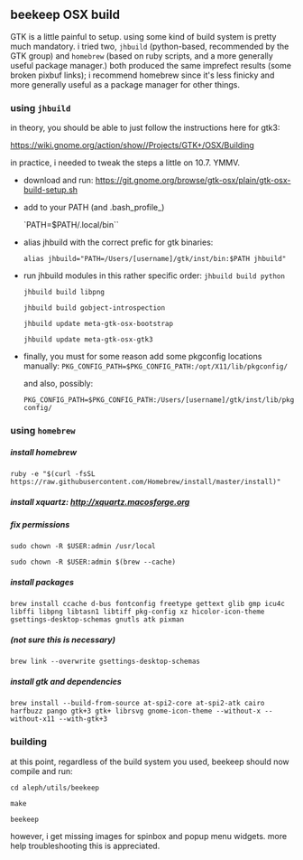 ## beekeep OSX build

GTK is a little painful to setup. using some kind of build system is pretty much mandatory. i tried two, `jhbuild` (python-based, recommended by the GTK group) and `homebrew` (based on ruby scripts, and a more generally useful package manager.) both produced the same imprefect results (some broken pixbuf links); i recommend homebrew since it's less finicky and more generally useful as a package manager for other things.


### using `jhbuild`

in theory, you should be able to just follow the instructions here for gtk3:

https://wiki.gnome.org/action/show//Projects/GTK+/OSX/Building

in practice, i needed to tweak the steps a little on 10.7. YMMV.

- download and run: https://git.gnome.org/browse/gtk-osx/plain/gtk-osx-build-setup.sh

- add to your PATH (and .bash_profile_)

	`PATH=$PATH/.local/bin``
	
- alias jhbuild with the correct prefic for gtk binaries:

	`alias jhbuild="PATH=/Users/[username]/gtk/inst/bin:$PATH jhbuild"`

- run jhbuild modules in this rather specific order:
	`jhbuild build python`
	
	`jhbuild build libpng`
	
	`jhbuild build gobject-introspection`
	
	`jhbuild update meta-gtk-osx-bootstrap`
	
	`jhbuild update meta-gtk-osx-gtk3`
	
- finally, you must for some reason add some pkgconfig locations manually:
	`PKG_CONFIG_PATH=$PKG_CONFIG_PATH:/opt/X11/lib/pkgconfig/`
	
	and also, possibly:
	
	`PKG_CONFIG_PATH=$PKG_CONFIG_PATH:/Users/[username]/gtk/inst/lib/pkgconfig/`

### using `homebrew`

##### install homebrew

`ruby -e "$(curl -fsSL https://raw.githubusercontent.com/Homebrew/install/master/install)"`


##### install xquartz: http://xquartz.macosforge.org

##### fix permissions
`sudo chown -R $USER:admin /usr/local`

`sudo chown -R $USER:admin $(brew --cache)`


##### install packages
`brew install ccache d-bus fontconfig freetype gettext glib gmp icu4c libffi libpng libtasn1 libtiff pkg-config xz hicolor-icon-theme gsettings-desktop-schemas gnutls atk pixman`

##### (not sure this is necessary)
`brew link --overwrite gsettings-desktop-schemas`

##### install gtk and dependencies
`brew install --build-from-source at-spi2-core at-spi2-atk cairo harfbuzz pango gtk+3 gtk+ librsvg gnome-icon-theme --without-x --without-x11 --with-gtk+3`

### building

at this point, regardless of the build system you used, beekeep should now compile and run:

`cd aleph/utils/beekeep`

`make`

`beekeep`

however, i get missing images for spinbox and popup menu widgets. more help troubleshooting this is appreciated.
